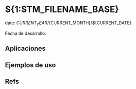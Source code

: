 # ${1:$TM_FILENAME_BASE}

date: ${CURRENT_YEAR}/${CURRENT_MONTH}/${CURRENT_DATE}

Fecha de desarrollo:


## Aplicaciones

## Ejemplos de uso

## Refs

